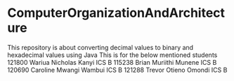 # ComputerOrganizationAndArchitecture
This repository is about converting decimal values to binary and hexadecimal values using Java
This is for the below mentioned students
121800 Wariua Nicholas Kanyi ICS B
115238 Brian Muriithi Munene ICS B
120690 Caroline Mwangi Wambui ICS B
121288 Trevor Otieno Omondi ICS B
